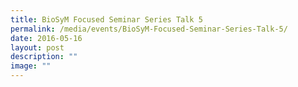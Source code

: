 ```yaml
---
title: BioSyM Focused Seminar Series Talk 5
permalink: /media/events/BioSyM-Focused-Seminar-Series-Talk-5/
date: 2016-05-16
layout: post
description: ""
image: ""
---
```

